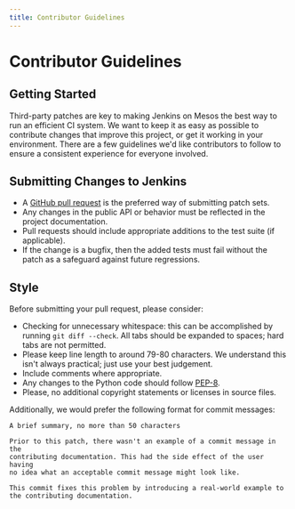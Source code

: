 ```yaml
---
title: Contributor Guidelines
---
```


# Contributor Guidelines

## Getting Started

Third-party patches are key to making Jenkins on Mesos the best way to run
an efficient CI system. We want to keep it as easy as possible to contribute
changes that improve this project, or get it working in your environment. There
are a few guidelines we'd like contributors to follow to ensure a consistent
experience for everyone involved.

## Submitting Changes to Jenkins

  * A [GitHub pull request][github-pr-docs] is the preferred way of submitting
  patch sets.
  * Any changes in the public API or behavior must be reflected in the project
  documentation.
  * Pull requests should include appropriate additions to the test suite (if
  applicable).
  * If the change is a bugfix, then the added tests must fail without the patch
  as a safeguard against future regressions.


## Style

Before submitting your pull request, please consider:

  * Checking for unnecessary whitespace: this can be accomplished by running
  `git diff --check`. All tabs should be expanded to spaces; hard tabs are not
  permitted.
  * Please keep line length to around 79-80 characters. We understand this
  isn't always practical; just use your best judgement.
  * Include comments where appropriate.
  * Any changes to the Python code should follow [PEP-8][pep-8-style].
  * Please, no additional copyright statements or licenses in source files.

Additionally, we would prefer the following format for commit messages:

```
A brief summary, no more than 50 characters

Prior to this patch, there wasn't an example of a commit message in the
contributing documentation. This had the side effect of the user having
no idea what an acceptable commit message might look like.

This commit fixes this problem by introducing a real-world example to
the contributing documentation.
```

[github-pr-docs]: https://help.github.com/articles/using-pull-requests
[pep-8-style]: https://www.python.org/dev/peps/pep-0008/
